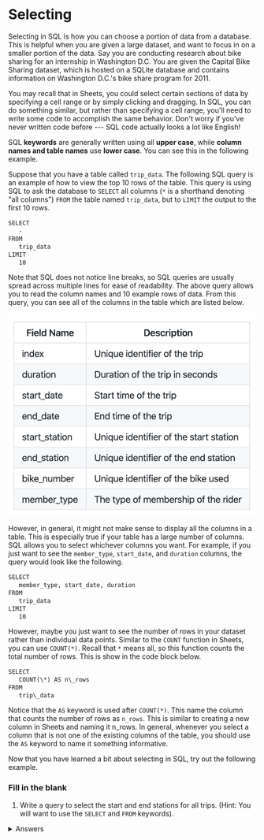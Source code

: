 <!-- Copyright (C)  Google, Runestone Interactive LLC
  This work is licensed under the Creative Commons Attribution-ShareAlike 4.0
  International License. To view a copy of this license, visit
  http://creativecommons.org/licenses/by-sa/4.0/. -->

Selecting
=========

Selecting in SQL is how you can choose a portion of data from a
database. This is helpful when you are given a large dataset, and want
to focus in on a smaller portion of the data. Say you are conducting
research about bike sharing for an internship in Washington D.C. You are
given the Capital Bike Sharing dataset, which is hosted on a SQLite
database and contains information on Washington D.C.'s bike share
program for 2011.

You may recall that in Sheets, you could select certain sections of data
by specifying a cell range or by simply clicking and dragging. In SQL,
you can do something similar, but rather than specifying a cell range,
you\'ll need to write some code to accomplish the same behavior. Don\'t
worry if you\'ve never written code before --- SQL code actually looks a
lot like English!

SQL **keywords** are generally written using all **upper case**, while
**column names and table names** use **lower case**. You can see this in
the following example.

Suppose that you have a table called `trip_data`. The following SQL
query is an example of how to view the top 10 rows of the table. This
query is using SQL to ask the database to `SELECT` all columns (`*` is a
shorthand denoting "all columns") `FROM` the table named `trip_data`,
but to `LIMIT` the output to the first 10 rows.

``` {sql}
SELECT
   -
FROM
   trip_data
LIMIT
   10
```

Note that SQL does not notice line breaks, so SQL queries are usually
spread across multiple lines for ease of readability. The above query
allows you to read the column names and 10 example rows of data. From
this query, you can see all of the columns in the table which are listed
below.

![Columns and descriptions from the bike share dataset.](figures/bike_dataset_columns.png)

However, in general, it might not make sense to display all the columns
in a table. This is especially true if your table has a large number of
columns. SQL allows you to select whichever columns you want. For
example, if you just want to see the `member_type`, `start_date`, and
`duration` columns, the query would look like the following.

``` {sql}
SELECT
   member_type, start_date, duration
FROM
   trip_data
LIMIT
   10
```

However, maybe you just want to see the number of rows in your dataset
rather than individual data points. Similar to the `COUNT` function in
Sheets, you can use `COUNT(*)`. Recall that `*` means all, so this
function counts the total number of rows. This is show in the code block
below.

``` {sql}
SELECT
   COUNT(\*) AS n\_rows
FROM
   trip\_data
```

Notice that the `AS` keyword is used after `COUNT(*)`. This name the
column that counts the number of rows as `n_rows`. This is similar to
creating a new column in Sheets and naming it n_rows. In general,
whenever you select a column that is not one of the existing columns of
the table, you should use the `AS` keyword to name it something
informative.

Now that you have learned a bit about selecting in SQL, try out the
following example.

### Fill in the blank 

1. Write a query to select the start and end stations for all trips. (Hint:
You will want to use the `SELECT` and `FROM` keywords).

<details>
<summary>Answers</summary>
<br>

1. 31104, 31200, 31230, 31620, 31224, 31221

</details>
